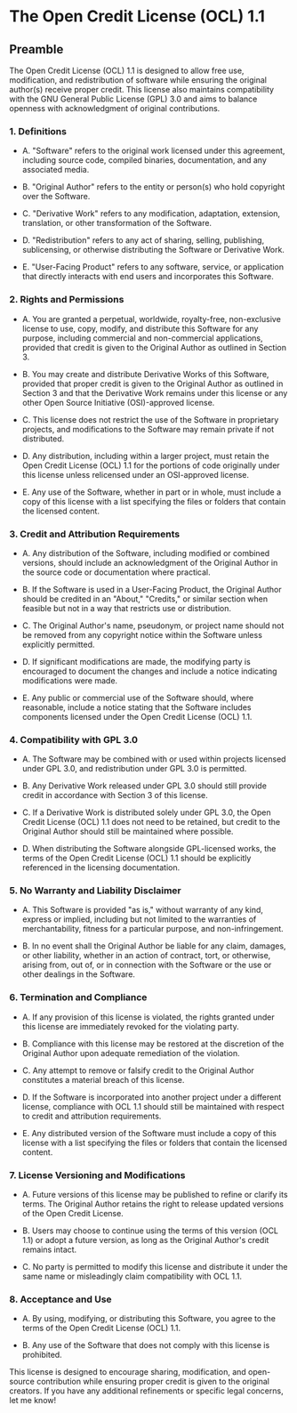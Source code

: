 # The Open Credit License (OCL) 1.1

## Preamble

The Open Credit License (OCL) 1.1 is designed to allow free use, modification, and redistribution of software while ensuring the original author(s) receive proper credit. This license also maintains compatibility with the GNU General Public License (GPL) 3.0 and aims to balance openness with acknowledgment of original contributions.

### 1. Definitions

 - A. "Software" refers to the original work licensed under this agreement, including source code, compiled binaries, documentation, and any associated media.

 - B. "Original Author" refers to the entity or person(s) who hold copyright over the Software.

 - C. "Derivative Work" refers to any modification, adaptation, extension, translation, or other transformation of the Software.

 - D. "Redistribution" refers to any act of sharing, selling, publishing, sublicensing, or otherwise distributing the Software or Derivative Work.

 - E. "User-Facing Product" refers to any software, service, or application that directly interacts with end users and incorporates this Software.

### 2. Rights and Permissions

 - A. You are granted a perpetual, worldwide, royalty-free, non-exclusive license to use, copy, modify, and distribute this Software for any purpose, including commercial and non-commercial applications, provided that credit is given to the Original Author as outlined in Section 3.

 - B. You may create and distribute Derivative Works of this Software, provided that proper credit is given to the Original Author as outlined in Section 3 and that the Derivative Work remains under this license or any other Open Source Initiative (OSI)-approved license.

 - C. This license does not restrict the use of the Software in proprietary projects, and modifications to the Software may remain private if not distributed.

 - D. Any distribution, including within a larger project, must retain the Open Credit License (OCL) 1.1 for the portions of code originally under this license unless relicensed under an OSI-approved license.

 - E. Any use of the Software, whether in part or in whole, must include a copy of this license with a list specifying the files or folders that contain the licensed content.

### 3. Credit and Attribution Requirements

 - A. Any distribution of the Software, including modified or combined versions, should include an acknowledgment of the Original Author in the source code or documentation where practical.

 - B. If the Software is used in a User-Facing Product, the Original Author should be credited in an "About," "Credits," or similar section when feasible but not in a way that restricts use or distribution.

 - C. The Original Author's name, pseudonym, or project name should not be removed from any copyright notice within the Software unless explicitly permitted.

 - D. If significant modifications are made, the modifying party is encouraged to document the changes and include a notice indicating modifications were made.

 - E. Any public or commercial use of the Software should, where reasonable, include a notice stating that the Software includes components licensed under the Open Credit License (OCL) 1.1.

### 4. Compatibility with GPL 3.0

 - A. The Software may be combined with or used within projects licensed under GPL 3.0, and redistribution under GPL 3.0 is permitted.

 - B. Any Derivative Work released under GPL 3.0 should still provide credit in accordance with Section 3 of this license.

 - C. If a Derivative Work is distributed solely under GPL 3.0, the Open Credit License (OCL) 1.1 does not need to be retained, but credit to the Original Author should still be maintained where possible.

 - D. When distributing the Software alongside GPL-licensed works, the terms of the Open Credit License (OCL) 1.1 should be explicitly referenced in the licensing documentation.

### 5. No Warranty and Liability Disclaimer

 - A. This Software is provided "as is," without warranty of any kind, express or implied, including but not limited to the warranties of merchantability, fitness for a particular purpose, and non-infringement.

 - B. In no event shall the Original Author be liable for any claim, damages, or other liability, whether in an action of contract, tort, or otherwise, arising from, out of, or in connection with the Software or the use or other dealings in the Software.

### 6. Termination and Compliance

 - A. If any provision of this license is violated, the rights granted under this license are immediately revoked for the violating party.

 - B. Compliance with this license may be restored at the discretion of the Original Author upon adequate remediation of the violation.

 - C. Any attempt to remove or falsify credit to the Original Author constitutes a material breach of this license.

 - D. If the Software is incorporated into another project under a different license, compliance with OCL 1.1 should still be maintained with respect to credit and attribution requirements.

 - E. Any distributed version of the Software must include a copy of this license with a list specifying the files or folders that contain the licensed content.

### 7. License Versioning and Modifications

 - A. Future versions of this license may be published to refine or clarify its terms. The Original Author retains the right to release updated versions of the Open Credit License.

 - B. Users may choose to continue using the terms of this version (OCL 1.1) or adopt a future version, as long as the Original Author's credit remains intact.

 - C. No party is permitted to modify this license and distribute it under the same name or misleadingly claim compatibility with OCL 1.1.

### 8. Acceptance and Use

 - A. By using, modifying, or distributing this Software, you agree to the terms of the Open Credit License (OCL) 1.1.

 - B. Any use of the Software that does not comply with this license is prohibited.

This license is designed to encourage sharing, modification, and open-source contribution while ensuring proper credit is given to the original creators. If you have any additional refinements or specific legal concerns, let me know!

